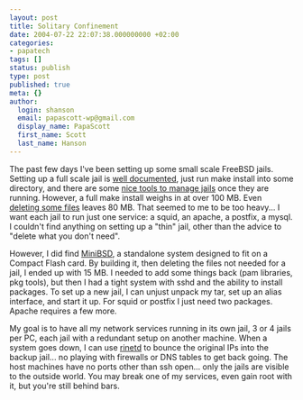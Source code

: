 ```yaml
---
layout: post
title: Solitary Confinement
date: 2004-07-22 22:07:38.000000000 +02:00
categories:
- papatech
tags: []
status: publish
type: post
published: true
meta: {}
author:
  login: shanson
  email: papascott-wp@gmail.com
  display_name: PapaScott
  first_name: Scott
  last_name: Hanson
---
```

<p>The past few days I've been setting up some small scale FreeBSD jails. Setting up a full scale jail is <a href="http://www.freebsd.org/cgi/man.cgi?query=jail&apropos=0&sektion=0&manpath=FreeBSD+4.10-stable&format=html">well documented</a>, just run make install into some directory, and there are some <a href="http://memberwebs.com/nielsen/freebsd/jails/">nice tools to manage jails</a> once they are running. However, a full make install weighs in at over 100 MB. Even <a href="http://memberwebs.com/nielsen/freebsd/jails/docs/jail_remove.html">deleting some files</a> leaves 80 MB. That seemed to me to be too heavy... I want each jail to run just one service: a squid, an apache, a postfix, a mysql. I couldn't find anything on setting up a "thin" jail, other than the advice to "delete what you don't need".</p>
<p>However, I did find <a href="http://neon1.net/misc/minibsd.html">MiniBSD</a>, a standalone system designed to fit on a Compact Flash card. By building it, then deleting the files not needed for a jail, I ended up with 15 MB. I needed to add some things back (pam libraries, pkg tools), but then I had a tight system with sshd and the ability to install packages. To set up a new jail, I can unjust unpack my tar, set up an alias interface, and start it up. For squid or postfix I just need two packages. Apache requires a few more.</p>
<p>My goal is to have all my network services running in its own jail, 3 or 4 jails per PC, each jail with a redundant setup on another machine. When a system goes down, I can use <a href="http://www.boutell.com/rinetd/">rinetd</a> to bounce the original IPs into the backup jail... no playing with firewalls or DNS tables to get back going. The host machines have no ports other than ssh open... only the jails are visible to the outside world. You may break one of my services, even gain root with it, but you're still behind bars.</p>
